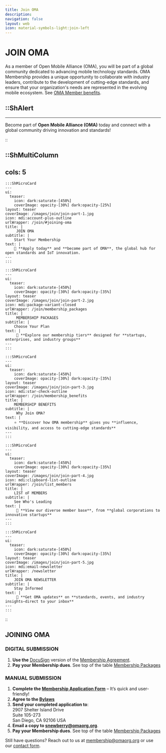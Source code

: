 ```yaml
---
title: Join OMA
description:
navigation: false
layout: web
icon: material-symbols-light:join-left
---
```

# JOIN OMA

As a member of Open Mobile Alliance (OMA), you will be part of a global community dedicated to advancing mobile technology standards. OMA Membership provides a unique opportunity to collaborate with industry leaders, contribute to the development of cutting-edge standards, and ensure that your organization's needs are represented in the evolving mobile ecosystem. See [OMA Member benefits](/join/membership_benefits).

::ShAlert
---

---
Become part of **Open Mobile Alliance (OMA)** today and connect with a global community driving innovation and standards!


::

::ShMultiColumn
---
cols: 5
---

    :::ShMicroCard
    ---
    ui:
      teaser:
        icon: dark:saturate-[450%]
        coverImage: opacity-[30%] dark:opacity-[25%]
    layout: teaser
    coverImage: /images/join/join-part-1.jpg
    icon: mdi:account-plus-outline
    urlWrapper: /join/#joining-oma
    title: |
         JOIN OMA
    subtitle: |
        Start Your Membership
    text: |
        📄 **Apply today** and **become part of OMA**, the global hub for open standards and IoT innovation.
    ---
    :::

    :::ShMicroCard
    ---
    ui:
      teaser:
        icon: dark:saturate-[450%]
        coverImage: opacity-[30%] dark:opacity-[35%]
    layout: teaser
    coverImage: /images/join/join-part-2.jpg
    icon: mdi:package-variant-closed
    urlWrapper: /join/membership_packages
    title: |
         MEMBERSHIP PACKAGES
    subtitle: |
        Choose Your Plan
    text: |
         💼 **Explore our membership tiers** designed for **startups, enterprises, and industry groups**
    ---
    :::

    :::ShMicroCard
    ---
    ui:
      teaser:
        icon: dark:saturate-[450%]
        coverImage: opacity-[30%] dark:opacity-[35%]
    layout: teaser
    coverImage: /images/join/join-part-3.jpg
    icon: mdi:star-check-outline
    urlWrapper: /join/membership_benefits
    title: |
        MEMBERSHIP BENEFITS 
    subtitle: |
         Why Join OMA?
    text: |
        ⭐ **Discover how OMA membership** gives you **influence, visibility, and access to cutting-edge standards**
    ---
    :::

    :::ShMicroCard
    ---
    ui:
      teaser:
        icon: dark:saturate-[450%]
        coverImage: opacity-[30%] dark:opacity-[35%]
    layout: teaser    
    coverImage: /images/join/join-part-4.jpg
    icon: mdi:clipboard-list-outline
    urlWrapper: /join/list_members
    title: |
        LIST oF MEMBERS 
    subtitle: |
        See Who's Leading
    text: |
         🏢 **View our diverse member base**, from **global corporations to innovative startups**
    ---
    :::

    :::ShMicroCard
    ---
    ui:
      teaser:
        icon: dark:saturate-[450%]
        coverImage: opacity-[30%] dark:opacity-[35%]
    layout: teaser    
    coverImage: /images/join/join-part-5.jpg
    icon: mdi:email-newsletter
    urlWrapper: /newsletter
    title: |
        JOIN OMA NEWSLETTER 
    subtitle: |
        Stay Informed
    text: |
         📰 **Get OMA updates** on **standards, events, and industry insights—direct to your inbox**
    ---
    :::

::


## JOINING OMA

### DIGITAL SUBMISSION

1. **Use the** <a href="https://na4.docusign.net/Member/PowerFormSigning.aspx?PowerFormId=956b4ea3-2b31-4673-a94b-dfd025e147b9&env=na4&acct=5cb7d7a3-7be2-4e98-ae3c-bb2cc681bfd4&v=2" target="_blank">DocuSign</a> version of the <a href="https://www.openmobilealliance.org/documents/Website/Membership/OMA-Reference-2024-0001-General_Application.pdf" target="_blank">Membership Agreement</a>.
2.  **Pay your Membership dues**. See top of the table [Membership Packages](/join/membership_packages)

### MANUAL SUBMISSION

1. **Complete the <a href="https://www.openmobilealliance.org/documents/Website/Membership/OMA-Reference-2024-0001-General_Application.pdf" target="_blank">Membership Application Form**</a> – It’s quick and user-friendly!
2. **Agree to the <a href="https://www.openmobilealliance.org/documents/Website/Membership/OMA-Reference-2024-0002-Bylaws.pdf" target="_blank">Bylaws</a>**
3. **Send your completed application to**:  
2907 Shelter Island Drive  
Suite 105-273  
San Diego, CA 92106 USA
4. **Email a copy to <snewberry@omaorg.org>**.
5. **Pay your Membership dues**. See top of the table [Membership Packages](/join/membership_packages)



Still have questions? Reach out to us at <membership@omaorg.org> or use our [contact form](/contact-us#send-us-your-comments).


